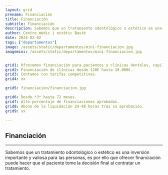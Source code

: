 ```yaml
---
layout: grid
prename: Financiación
title: Financiación
subtitle: Financiación
descripcion: Sabemos que un tratamiento odontológico o estético es una inversión importante y valiosa para las personas, es por ello que ofrecer financiación puede hacer que el paciente tome la decisión final al contratar un tratamiento.
author: Centre mèdic i estètic Basté
date: 2024-02-02
tags: ["departamentos"]
image: /assets/static/departamentos/mini-financiacion.jpg
imagemini: /assets/static/departamentos/mini-financiacion.jpg


grid1: Ofrecemos financiación para pacientes y clínicas dentales, capilares, estéticas y fecundación humana asistida.
grid2: Financiación de clínicas desde 120€ hasta 18.000€.
grid3: Contamos con tarifas competitivas.
grid4: xx

grid5: financiacion/financiacion.jpg

grid6: Desde *3* hasta 72 meses.
grid7: Alto porcentaje de financiaciones aprobadas.
grid8: Abono de la liquidación 24-48 horas tras su aprobación.
grid9: xx

---
```

## Financiación
___
Sabemos que un tratamiento odontológico o estético es una inversión importante y valiosa para las personas, es por ello que ofrecer financiación puede hacer que el paciente tome la decisión final al contratar un tratamiento.
